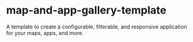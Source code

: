 map-and-app-gallery-template
============================

A template to create a configurable, filterable, and responsive application for your maps, apps, and more.
